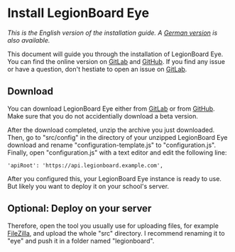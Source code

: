 # Install LegionBoard Eye

*This is the English version of the installation guide. A
[German version](german.md) is also available.*

This document will guide you through the installation of LegionBoard Eye.
You can find the online version on
[GitLab](https://gitlab.com/legionboard/eye/blob/master/INSTALL.md) and
[GitHub](https://github.com/legionboard/eye/blob/master/INSTALL.md). If
you find any issue or have a question, don't hestiate to open an issue
on [GitLab](https://gitlab.com/legionboard/eye/issues).

## Download

You can download LegionBoard Eye either from
[GitLab](https://gitlab.com/legionboard/eye/tags) or from
[GitHub](https://github.com/legionboard/eye/releases). Make sure
that you do not accidentially download a beta version.

After the download completed, unzip the archive you just downloaded.
Then, go to "src/config" in the directory of your unzipped LegionBoard
Eye download and rename "configuration-template.js" to "configuration.js".
Finally, open "configuration.js" with a text editor and edit the following
line:
```
'apiRoot': 'https://api.legionboard.example.com',
```

After you configured this, your LegionBoard Eye instance is ready to use.
But likely you want to deploy it on your school's server.

## Optional: Deploy on your server

Therefore, open the tool you usually use for uploading files, for example
[FileZilla](https://filezilla-project.org/), and upload the whole "src"
directory. I recommend renaming it to "eye" and push it in a folder
named "legionboard".

